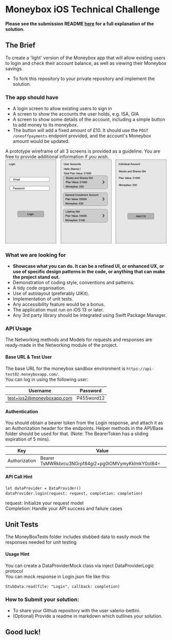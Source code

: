 
# Moneybox iOS Technical Challenge

**Please see the submission README [here](README_submission.md) for a full explanation of the solution.**

## The Brief

To create a 'light' version of the Moneybox app that will allow existing users to login and check their account balance, as well as viewing their Moneybox savings. 
- To fork this repository to your private repository and implement the solution.
 
### The app should have
- A login screen to allow existing users to sign in
- A screen to show the accounts the user holds, e.g. ISA, GIA
- A screen to show some details of the account, including a simple button to add money to its moneybox.
- The button will add a fixed amount of £10. It should use the `POST /oneoffpayments` endpoint provided, and the account's Moneybox amount would be updated.

A prototype wireframe of all 3 screens is provided as a guideline. You are free to provide additional information if you wish.
![](wireframe.png)

### What we are looking for
 - **Showcase what you can do. It can be a refined UI, or enhanced UX, or use of specific design patterns in the code, or anything that can make the project stand out.**
 - Demonstration of coding style, conventions and patterns.
 - A tidy code organisation.
 - Use of autolayout (preferably UIKit).
 - Implementation of unit tests.
 - Any accessibility feature would be a bonus.
 - The application must run on iOS 13 or later.
 - Any 3rd party library should be integrated using Swift Package Manager.

### API Usage
The Networking methods and Models for requests and responses are ready-made in the Networking module of the project.

#### Base URL & Test User
The base URL for the moneybox sandbox environment is `https://api-test02.moneyboxapp.com/`. </br>
You can log in using the following user:

|  Username          | Password         |
| ------------- | ------------- |
| test+ios2@moneyboxapp.com  | P455word12  |

#### Authentication
You should obtain a bearer token from the Login response, and attach it as an Authorization header for the endpoints. Helper methods in the API/Base folder should be used for that.
(Note: The BearerToken has a sliding expiration of 5 mins).

| Key  |  Value  |
| ------------- | ------------- |
| Authorization |  Bearer TsMWRkbrcu3NGrpf84gi2+pg0iOMVymyKklmkY0oI84= |

#### API Call Hint

```
let dataProvider = DataProvider()
dataProvider.login(request: request, completion: completion)
```
request: Initialize your request model </br>
Completion: Handle your API success and failure cases

## Unit Tests
The MoneyBoxTests folder includes stubbed data to easily mock the responses needed for unit testing

#### Usage Hint
You can create a DataProviderMock class via inject DataProviderLogic protocol </br>
You can mock response in Login.json file like this:
```
StubData.read(file: "Login", callback: completion)
```

### How to Submit your solution:
 - To share your Github repository with the user valerio-bettini.
 - (Optional) Provide a readme in markdown which outlines your solution.

## Good luck!
